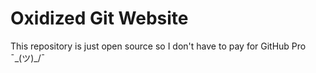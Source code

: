 # Oxidized Git Website
This repository is just open source so I don't have to pay for GitHub Pro ¯\_(ツ)_/¯
